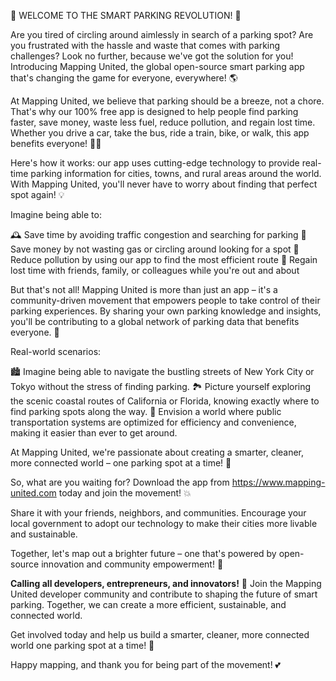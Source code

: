 🚨 WELCOME TO THE SMART PARKING REVOLUTION! 🚨

Are you tired of circling around aimlessly in search of a parking spot? Are you frustrated with the hassle and waste that comes with parking challenges? Look no further, because we've got the solution for you! Introducing Mapping United, the global open-source smart parking app that's changing the game for everyone, everywhere! 🌎

At Mapping United, we believe that parking should be a breeze, not a chore. That's why our 100% free app is designed to help people find parking faster, save money, waste less fuel, reduce pollution, and regain lost time. Whether you drive a car, take the bus, ride a train, bike, or walk, this app benefits everyone! 🚴‍♀️

Here's how it works: our app uses cutting-edge technology to provide real-time parking information for cities, towns, and rural areas around the world. With Mapping United, you'll never have to worry about finding that perfect spot again! 💡

Imagine being able to:

🕰️ Save time by avoiding traffic congestion and searching for parking
💸 Save money by not wasting gas or circling around looking for a spot
🌿 Reduce pollution by using our app to find the most efficient route
👥 Regain lost time with friends, family, or colleagues while you're out and about

But that's not all! Mapping United is more than just an app – it's a community-driven movement that empowers people to take control of their parking experiences. By sharing your own parking knowledge and insights, you'll be contributing to a global network of parking data that benefits everyone. 🤝

Real-world scenarios:

🏙️ Imagine being able to navigate the bustling streets of New York City or Tokyo without the stress of finding parking.
🏞️ Picture yourself exploring the scenic coastal routes of California or Florida, knowing exactly where to find parking spots along the way.
🚀 Envision a world where public transportation systems are optimized for efficiency and convenience, making it easier than ever to get around.

At Mapping United, we're passionate about creating a smarter, cleaner, more connected world – one parking spot at a time! 🌟

So, what are you waiting for? Download the app from https://www.mapping-united.com today and join the movement! 💥

Share it with your friends, neighbors, and communities. Encourage your local government to adopt our technology to make their cities more livable and sustainable.

Together, let's map out a brighter future – one that's powered by open-source innovation and community empowerment! 🌈

**Calling all developers, entrepreneurs, and innovators!** 🚀 Join the Mapping United developer community and contribute to shaping the future of smart parking. Together, we can create a more efficient, sustainable, and connected world.

Get involved today and help us build a smarter, cleaner, more connected world one parking spot at a time! 🌟

Happy mapping, and thank you for being part of the movement! 💕